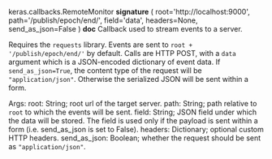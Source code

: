keras.callbacks.RemoteMonitor
__signature__
(
  root='http://localhost:9000',
  path='/publish/epoch/end/',
  field='data',
  headers=None,
  send_as_json=False
)
__doc__
Callback used to stream events to a server.

Requires the `requests` library.
Events are sent to `root + '/publish/epoch/end/'` by default. Calls are
HTTP POST, with a `data` argument which is a
JSON-encoded dictionary of event data.
If `send_as_json=True`, the content type of the request will be
`"application/json"`.
Otherwise the serialized JSON will be sent within a form.

Args:
    root: String; root url of the target server.
    path: String; path relative to `root` to which the events will be sent.
    field: String; JSON field under which the data will be stored.
        The field is used only if the payload is sent within a form
        (i.e. send_as_json is set to False).
    headers: Dictionary; optional custom HTTP headers.
    send_as_json: Boolean; whether the request should be
        sent as `"application/json"`.
